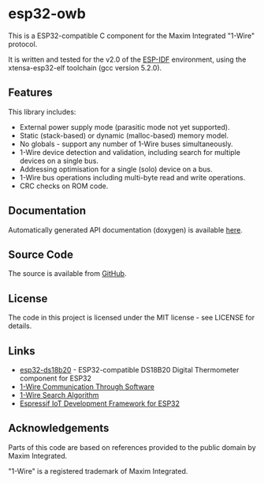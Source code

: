 # esp32-owb

This is a ESP32-compatible C component for the Maxim Integrated "1-Wire" protocol.

It is written and tested for the v2.0 of the [ESP-IDF](https://github.com/espressif/esp-idf) environment, using the xtensa-esp32-elf toolchain (gcc version 5.2.0).

## Features

This library includes:

 * External power supply mode (parasitic mode not yet supported).
 * Static (stack-based) or dynamic (malloc-based) memory model.
 * No globals - support any number of 1-Wire buses simultaneously.
 * 1-Wire device detection and validation, including search for multiple devices on a single bus.
 * Addressing optimisation for a single (solo) device on a bus.
 * 1-Wire bus operations including multi-byte read and write operations.
 * CRC checks on ROM code.

## Documentation

Automatically generated API documentation (doxygen) is available [here](https://davidantliff.github.io/esp32-owb/index.html).

## Source Code

The source is available from [GitHub](https://www.github.com/DavidAntliff/esp32-owb).

## License

The code in this project is licensed under the MIT license - see LICENSE for details.

## Links

 * [esp32-ds18b20](https://github.com/DavidAntliff/esp32-ds18b20) - ESP32-compatible DS18B20 Digital Thermometer component for ESP32
 * [1-Wire Communication Through Software](https://www.maximintegrated.com/en/app-notes/index.mvp/id/126)
 * [1-Wire Search Algorithm](https://www.maximintegrated.com/en/app-notes/index.mvp/id/187)
 * [Espressif IoT Development Framework for ESP32](https://github.com/espressif/esp-idf)

## Acknowledgements

Parts of this code are based on references provided to the public domain by Maxim Integrated.

"1-Wire" is a registered trademark of Maxim Integrated.



